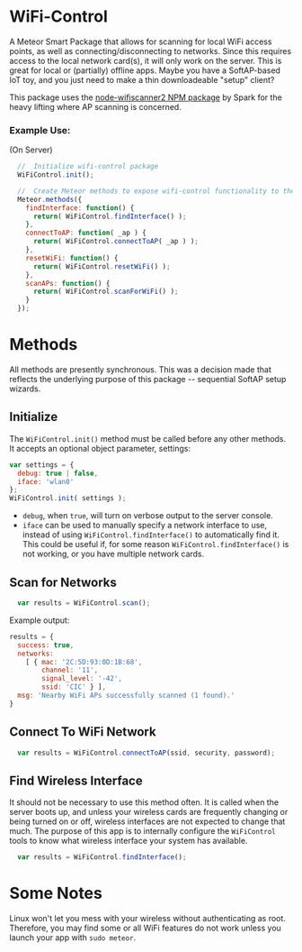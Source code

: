 # WiFi-Control

A Meteor Smart Package that allows for scanning for local WiFi access points, as well as connecting/disconnecting to networks.  Since this requires access to the local network card(s), it will only work on the server.  This is great for local or (partially) offline apps.  Maybe you have a SoftAP-based IoT toy, and you just need to make a thin downloadeable "setup" client?

This package uses the [node-wifiscanner2 NPM package](https://www.npmjs.com/package/node-wifiscanner2) by Spark for the heavy lifting where AP scanning is concerned.

### Example Use:
(On Server)

```js
  //  Initialize wifi-control package
  WiFiControl.init();

  //  Create Meteor methods to expose wifi-control functionality to the client.
  Meteor.methods({
    findInterface: function() {
      return( WiFiControl.findInterface() );
    },
    connectToAP: function( _ap ) {
      return( WiFiControl.connectToAP( _ap ) );
    },
    resetWiFi: function() {
      return( WiFiControl.resetWiFi() );
    },
    scanAPs: function() {
      return( WiFiControl.scanForWiFi() );
    }
  });
```

# Methods
All methods are presently synchronous.  This was a decision made that reflects the underlying purpose of this package -- sequential SoftAP setup wizards.

##  Initialize
The `WiFiControl.init()` method must be called before any other methods.  It accepts an optional object parameter, settings:

```js
var settings = {
  debug: true | false,
  iface: 'wlan0'
};
WiFiControl.init( settings );
```

*  `debug`, when `true`,  will turn on verbose output to the server console.
*  `iface` can be used to manually specify a network interface to use, instead of using `WiFiControl.findInterface()` to automatically find it.  This could be useful if, for some reason `WiFiControl.findInterface()` is not working, or you have multiple network cards.

## Scan for Networks

```js
  var results = WiFiControl.scan();
```

Example output:

```js
results = {
  success: true,
  networks:
    [ { mac: '2C:5D:93:0D:1B:68',
        channel: '11',
        signal_level: '-42',
        ssid: 'CIC' } ],
  msg: 'Nearby WiFi APs successfully scanned (1 found).'
}
```

## Connect To WiFi Network


```js
  var results = WiFiControl.connectToAP(ssid, security, password);
```

## Find Wireless Interface
It should not be necessary to use this method often.  It is called when the server boots up, and unless your wireless cards are frequently changing or being turned on or off, wireless interfaces are not expected to change that much.  The purpose of this app is to internally configure the `WiFiControl` tools to know what wireless interface your system has available.

```js
  var results = WiFiControl.findInterface();
```

# Some Notes
Linux won't let you mess with your wireless without authenticating as root.  Therefore, you may find some or all WiFi features do not work unless you launch your app with `sudo meteor`.
